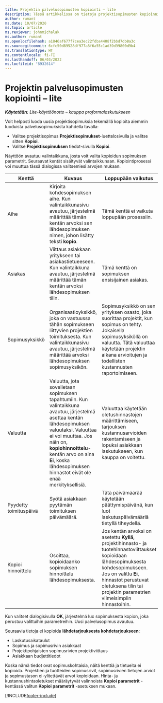 ```yaml
---
title: Projektin palvelusopimusten kopiointi – lite
description: Tässä artikkelissa on tietoja projektisopimusten kopioinnista Project Operationsissa.
author: rumant
ms.date: 10/07/2020
ms.topic: article
ms.reviewer: johnmichalak
ms.author: rumant
ms.openlocfilehash: a1846af677f7cea3ec22fdba4408f2bbd7db8a3c
ms.sourcegitcommit: 6cfc50d89528df977a8f6a55c1ad39d99800d9b4
ms.translationtype: HT
ms.contentlocale: fi-FI
ms.lasthandoff: 06/03/2022
ms.locfileid: "8932614"
---
```

# <a name="copy-project-contracts---lite"></a>Projektin palvelusopimusten kopiointi – lite

_**Käytetään:** Lite-käyttöönotto – kauppa proformalaskutukseen_

Voit helposti luoda uusia projektisopimuksia tekemällä kopioita aiemmin luoduista palvelusopimuksista kahdella tavalla: 

  - Valitse projektisopimus **Projektisopimukset**-luettelosivulla ja valitse sitten **Kopioi**.
  - Valitse **Projektisopimuksen** tiedot-sivulla **Kopioi**.

Näyttöön avautuu valintaikkuna, josta voit valita kopioidun sopimuksen parametrit. Seuraavat kentät sisältyvät valintaikkunaan. Kopiointiprosessi voi muuttua tässä dialogissa valitsemiesi arvojen mukaan.

| **Kenttä** | **Kuvaus** | **Loppupään vaikutus** |
| --- | --- | --- |
| Aihe | Kirjoita kohdesopimuksen aihe. Kun valintaikkunasivu avautuu, järjestelmä määrittää tämän kentän arvoksi sen lähdesopimuksen nimen, johon lisätty teksti **kopio**. | Tämä kenttä ei vaikuta loppupään prosessiin. |
| Asiakas | Viittaus asiakkaan yritykseen tai asiakastietueeseen. Kun valintaikkuna avautuu, järjestelmä määrittää tämän kentän arvoksi lähdesopimuksen tilin. | Tämä kenttä on sopimuksen ensisijainen asiakas. |
| Sopimusyksikkö | Organisaatioyksikkö, joka on vastuussa tähän sopimukseen liittyvien projektien toimituksesta. Kun valintaikkunasivu avautuu, järjestelmä määrittää arvoksi lähdesopimuksen sopimusyksikön. | Sopimusyksikkö on sen yrityksen osasto, joka suorittaa projektit, kun sopimus on tehty. Jokaisella sopimusyksiköllä on valuutta. Tätä valuuttaa käytetään projektin aikana arvioitujen ja todellisten kustannusten raportoimiseen. |
| Valuutta | Valuutta, jota sovelletaan sopimuksen tapahtumiin. Kun valintaikkuna avautuu, järjestelmä asettaa kentän lähdesopimuksen valuutaksi. Valuuttaa ei voi muuttaa. Jos näin on, **kopiohinnoittelu**-kentän arvo on aina **Ei**, koska lähdesopimuksen hinnastot eivät ole enää merkityksellisiä. | Valuuttaa käytetään oletushinnastojen määrittämiseen, tarjouksen kustannusarvioiden rakentamiseen ja lopuksi asiakkaan laskutukseen, kun kauppa on voitettu. |
| Pyydetty toimituspäivä | Syötä asiakkaan pyytämän toimituksen päivämäärä. | Tätä päivämäärää käytetään päättymispäivänä, kun luot laskutuspäivämääriä tietyllä tiheydellä. |
| Kopioi hinnoittelu | Osoittaa, kopioidaanko sopimuksen hinnoittelu lähdesopimuksesta. | Jos kentän arvoksi on asetettu **Kyllä**, projektihinnasto- ja tuotehinnastoviittaukset kopioidaan lähdesopimuksesta kohdesopimukseen. Jos on valittu **Ei**, hinnastot perustuvat oletuksena tilin tai projektin parametrien viimeisimpiin hinnastoihin. |

Kun valitset dialogisivulla **OK**, järjestelmä luo sopimuksesta kopion, joka perustuu valittuihin parametreihin. Uusi palvelusopimus avautuu.

Seuraavia tietoja ei kopioida **lähdetarjouksesta** **kohdetarjoukseen**:

  - Laskutusaikataulut
  - Sopimus ja sopimusrivin asiakkaat
  - Projektipohjaisten sopimusrivien projektiviittaus
  - Asiakkaan budjettitiedot

Koska nämä tiedot ovat sopimuskohtaisia, näitä kenttiä ja tietueita ei kopioida. Projektien ja tuotteiden sopimusrivit, sopimusrivien tietojen arviot ja sopimustason ei-ylitettävät arvot kopioidaan. Hinta- ja kustannushintaoletukset määräytyvät valinnoista **Kopioi parametrit** -kentässä valitun **Kopioi parametrit** -asetuksen mukaan.


[!INCLUDE[footer-include](../../includes/footer-banner.md)]